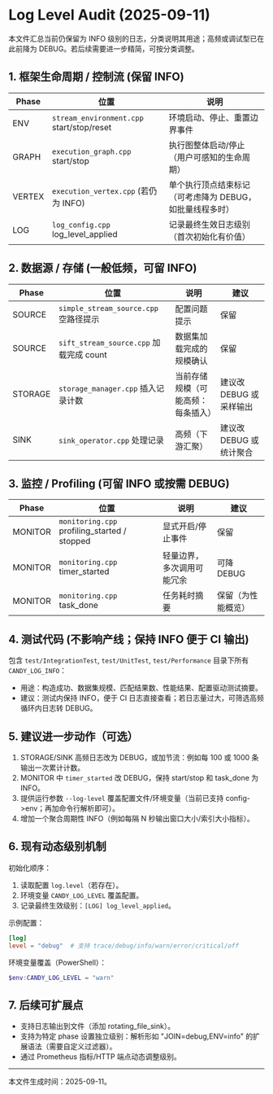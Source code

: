 # Log Level Audit (2025-09-11)

本文件汇总当前仍保留为 INFO 级别的日志，分类说明其用途；高频或调试型已在此前降为 DEBUG。若后续需要进一步精简，可按分类调整。

## 1. 框架生命周期 / 控制流 (保留 INFO)
| Phase | 位置 | 说明 |
|-------|------|------|
| ENV | `stream_environment.cpp` start/stop/reset | 环境启动、停止、重置边界事件 |
| GRAPH | `execution_graph.cpp` start/stop | 执行图整体启动/停止（用户可感知的生命周期） |
| VERTEX | `execution_vertex.cpp` (若仍为 INFO) | 单个执行顶点结束标记（可考虑降为 DEBUG，如批量线程多时） |
| LOG | `log_config.cpp` log_level_applied | 记录最终生效日志级别（首次初始化有价值） |

## 2. 数据源 / 存储 (一般低频，可留 INFO)
| Phase | 位置 | 说明 | 建议 |
|-------|------|------|------|
| SOURCE | `simple_stream_source.cpp` 空路径提示 | 配置问题提示 | 保留 |
| SOURCE | `sift_stream_source.cpp` 加载完成 count | 数据集加载完成的规模确认 | 保留 |
| STORAGE | `storage_manager.cpp` 插入记录计数 | 当前存储规模（可能高频：每条插入） | 建议改 DEBUG 或采样输出 |
| SINK | `sink_operator.cpp` 处理记录 | 高频（下游汇聚） | 建议改 DEBUG 或统计聚合 |

## 3. 监控 / Profiling (可留 INFO 或按需 DEBUG)
| Phase | 位置 | 说明 | 建议 |
|-------|------|------|------|
| MONITOR | `monitoring.cpp` profiling_started / stopped | 显式开启/停止事件 | 保留 |
| MONITOR | `monitoring.cpp` timer_started | 轻量边界，多次调用可能冗余 | 可降 DEBUG |
| MONITOR | `monitoring.cpp` task_done | 任务耗时摘要 | 保留（为性能概览） |

## 4. 测试代码 (不影响产线；保持 INFO 便于 CI 输出)
包含 `test/IntegrationTest`, `test/UnitTest`, `test/Performance` 目录下所有 `CANDY_LOG_INFO`：
- 用途：构造成功、数据集规模、匹配结果数、性能结果、配置驱动测试摘要。
- 建议：测试内保持 INFO，便于 CI 日志直接查看；若日志量过大，可筛选高频循环内日志转 DEBUG。

## 5. 建议进一步动作（可选）
1. STORAGE/SINK 高频日志改为 DEBUG，或加节流：例如每 100 或 1000 条输出一次累计计数。
2. MONITOR 中 `timer_started` 改 DEBUG，保持 start/stop 和 task_done 为 INFO。
3. 提供运行参数 `--log-level` 覆盖配置文件/环境变量（当前已支持 config->env；再加命令行解析即可）。
4. 增加一个聚合周期性 INFO（例如每隔 N 秒输出窗口大小/索引大小指标）。

## 6. 现有动态级别机制
初始化顺序：
1. 读取配置 `log.level`（若存在）。
2. 环境变量 `CANDY_LOG_LEVEL` 覆盖配置。
3. 记录最终生效级别：`[LOG] log_level_applied`。

示例配置：
```toml
[log]
level = "debug"  # 支持 trace/debug/info/warn/error/critical/off
```

环境变量覆盖（PowerShell）：
```powershell
$env:CANDY_LOG_LEVEL = "warn"
```

## 7. 后续可扩展点
- 支持日志输出到文件（添加 rotating_file_sink）。
- 支持为特定 phase 设置独立级别：解析形如 "JOIN=debug,ENV=info" 的扩展语法（需要自定义过滤器）。
- 通过 Prometheus 指标/HTTP 端点动态调整级别。

---
本文件生成时间：2025-09-11。